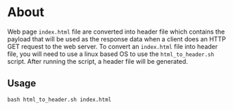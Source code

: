 # About

Web page `index.html` file are converted into header file which contains the payload that will be used as the response data when a client does an HTTP GET request to the web server. To convert an `index.html` file into header file, you will need to use a linux based OS to use the `html_to_header.sh` script. After running the script, a header file will be generated.

## Usage

```cmd
bash html_to_header.sh index.html
```
